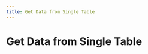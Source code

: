 ```yaml
---
title: Get Data from Single Table
---
```


<!-- markdownlint-disable MD029 -->

# Get Data from Single Table
